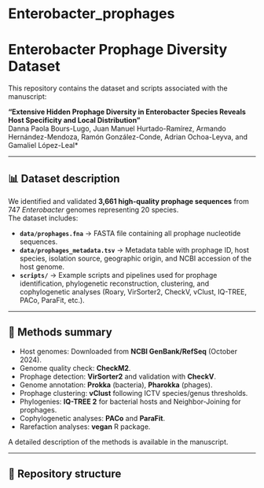 # Enterobacter_prophages
# Enterobacter Prophage Diversity Dataset

This repository contains the dataset and scripts associated with the manuscript:

**“Extensive Hidden Prophage Diversity in Enterobacter Species Reveals Host Specificity and Local Distribution”**  
Danna Paola Bours-Lugo, Juan Manuel Hurtado-Ramírez, Armando Hernández-Mendoza, Ramón González-Conde, Adrian Ochoa-Leyva, and Gamaliel López-Leal*  

---

## 📊 Dataset description
We identified and validated **3,661 high-quality prophage sequences** from 747 *Enterobacter* genomes representing 20 species.  
The dataset includes:

- **`data/prophages.fna`** → FASTA file containing all prophage nucleotide sequences.  
- **`data/prophages_metadata.tsv`** → Metadata table with prophage ID, host species, isolation source, geographic origin, and NCBI accession of the host genome.  
- **`scripts/`** → Example scripts and pipelines used for prophage identification, phylogenetic reconstruction, clustering, and cophylogenetic analyses (Roary, VirSorter2, CheckV, vClust, IQ-TREE, PACo, ParaFit, etc.).  

---

## 🔬 Methods summary
- Host genomes: Downloaded from **NCBI GenBank/RefSeq** (October 2024).  
- Genome quality check: **CheckM2**.  
- Prophage detection: **VirSorter2** and validation with **CheckV**.  
- Genome annotation: **Prokka** (bacteria), **Pharokka** (phages).  
- Prophage clustering: **vClust** following ICTV species/genus thresholds.  
- Phylogenies: **IQ-TREE 2** for bacterial hosts and Neighbor-Joining for prophages.  
- Cophylogenetic analyses: **PACo** and **ParaFit**.  
- Rarefaction analyses: **vegan** R package.  

A detailed description of the methods is available in the manuscript.  

---

## 📂 Repository structure
